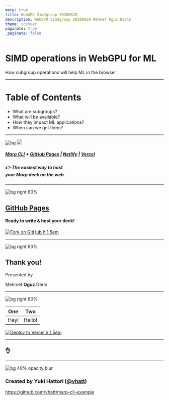 ```yaml
---
marp: true
title: WebGPU Simdgroup 20200828
description: WebGPU Simdgroup 20200828 Mehmet Oguz Derin
theme: uncover
paginate: true
_paginate: false
---
```


# <!--fit--> SIMD operations in WebGPU for ML

How subgroup operations will help ML in the browser

<!-- _footer: "Mehmet **Oguz** Derin **@mehmetoguzderin**" -->

<!-- This is presenter note. You can write down notes through HTML comment. -->

---

# Table of Contents

+ What are subgroups?
+ What will be available?
+ How they impact ML applications?
+ When can we get them?

---

![bg](#123)
![](#fff)

##### <!--fit--> [Marp CLI](https://github.com/marp-team/marp-cli) + [GitHub Pages](https://github.com/pages) | [Netlify](https://www.netlify.com/) | [Vercel](https://vercel.com/)

##### <!--fit--> 👉 The easiest way to host<br />your Marp deck on the web

---

![bg right 60%](https://icongr.am/octicons/mark-github.svg)

## **[GitHub Pages](https://github.com/pages)**

#### Ready to write & host your deck!

[![Fork on GitHub h:1.5em](https://img.shields.io/github/forks/yhatt/marp-cli-example?label=Fork&style=social)](https://github.com/yhatt/marp-cli-example)

<!-- _footer: ":information_source: Require to pass ACCESS_TOKEN as secret." -->

---

![bg right 60%](mehmetoguzderin.png)

## **Thank you!**

Presented by

Mehmet **Oguz** Derin

<!-- _footer: "Twitter: [**@mehmetoguzderin**](https://twitter.com/mehmetoguzderin)" -->

---

![bg right 60%](https://raw.githubusercontent.com/yhatt/marp-cli-example/master/vercel.svg?sanitize=true)


| One | Two |
|-----|-----|
| Hey!|Hello!|

[![Deploy to Vercel h:1.5em](https://vercel.com/button)](https://vercel.com/import/project?template=https://github.com/yhatt/marp-cli-example)

---

### <!--fit--> :ok_hand:

---

![bg 40% opacity blur](https://avatars1.githubusercontent.com/u/3993388?v=4)

### Created by Yuki Hattori ([@yhatt](https://github.com/yhatt))

https://github.com/yhatt/marp-cli-example